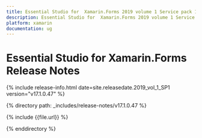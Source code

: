 ```yaml
---
title: Essential Studio for  Xamarin.Forms 2019 volume 1 Service pack 1 Release Notes  
description: Essential Studio for  Xamarin.Forms 2019 volume 1 Service pack 1 Release Notes  
platform: xamarin
documentation: ug
---
```


# Essential Studio for  Xamarin.Forms  Release Notes  

{% include release-info.html date=site.releasedate.2019_vol_1_SP1  version="v17.1.0.47" %} 


{% directory path: _includes/release-notes/v17.1.0.47 %}

{% include {{file.url}} %}

{% enddirectory %}